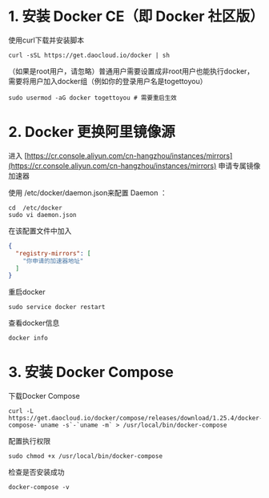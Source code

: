 # 1. 安装 Docker CE（即 Docker 社区版）

使用curl下载并安装脚本

```shell
curl -sSL https://get.daocloud.io/docker | sh
```

（如果是root用户，请忽略）普通用户需要设置成非root用户也能执行docker，需要将用户加入docker组（例如你的登录用户名是togettoyou）

```shell
sudo usermod -aG docker togettoyou # 需要重启生效
```

# 2. Docker 更换阿里镜像源

进入 [https://cr.console.aliyun.com/cn-hangzhou/instances/mirrors](https://cr.console.aliyun.com/cn-hangzhou/instances/mirrors)
申请专属镜像加速器

使用 /etc/docker/daemon.json来配置 Daemon ：

```shell
cd  /etc/docker
sudo vi daemon.json
```

在该配置文件中加入

```json
{
  "registry-mirrors": [
    "你申请的加速器地址"
  ]
}
```

重启docker

```shell
sudo service docker restart
```

查看docker信息

```shell
docker info
```

# 3. 安装 Docker Compose

下载Docker Compose

```shell
curl -L https://get.daocloud.io/docker/compose/releases/download/1.25.4/docker-compose-`uname -s`-`uname -m` > /usr/local/bin/docker-compose
```

配置执行权限

```shell
sudo chmod +x /usr/local/bin/docker-compose
```

检查是否安装成功

```shell
docker-compose -v
```
